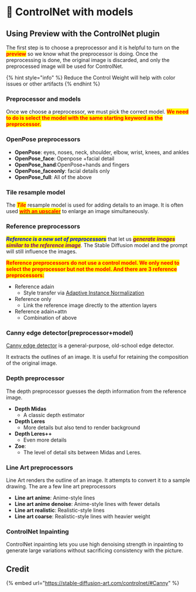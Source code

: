 # 🐳 ControlNet with models

## Using Preview with the ControlNet plugin

The first step is to choose a preprocessor and it is helpful to turn on the <mark style="color:red;">**preview**</mark> so we know what the preprocessor is doing. Once the preprocessing is done, the original image is discarded, and only the preprocessed image will be used for ControlNet.

{% hint style="info" %}
Reduce the Control Weight will help with color issues or other artifacts
{% endhint %}

### Preprocessor and models

Once we choose a preprocessor, we must pick the correct model. <mark style="color:red;">**We need to do is select the model with the same starting keyword as the preprocessor.**</mark>

### OpenPose preprocessors

* **OpenPose**: eyes, noses, neck, shoulder, elbow, wrist, knees, and ankles
* **OpenPose\_face**: Openpose +facial detail
* **OpenPose\_hand**:OpenPose+hands and fingers
* **OpenPose\_faceonly**: facial details only
* **OpenPose\_full**: All of the above

### Tile resample model

The _<mark style="color:red;">**Tile**</mark>_ resample model is used for adding details to an image. It is often used [<mark style="color:red;">**with an upscaler**</mark>](https://github.com/Coyote-A/ultimate-upscale-for-automatic1111) to enlarge an image simultaneously.

### Reference preprocessors

_<mark style="color:blue;">**Reference is a new set of preprocessors**</mark>_ that let us _<mark style="color:purple;">**generate images similar to the reference image**</mark>_. The Stable Diffusion model and the prompt will still influence the images.

<mark style="color:red;">**Reference preprocessors do not use a control model. We only need to select the preprocessor but not the model. And there are 3 reference preprocessors:**</mark>

* Reference adain
  * Style transfer via [Adaptive Instance Normalization](https://arxiv.org/abs/1703.06868)
* Reference only
  * Link the reference image directly to the attention layers
* Reference adain+attn
  * Combination of above

### Canny edge detector(preprocessor+model)

[Canny edge detector](https://en.wikipedia.org/wiki/Canny\_edge\_detector) is a general-purpose, old-school edge detector.

It extracts the outlines of an image. It is useful for retaining the composition of the original image.

### Depth preprocessor

The depth preprocessor guesses the depth information from the reference image.

* **Depth Midas**
  * A classic depth estimator
* **Depth Leres**
  * More details but also tend to render background
* **Depth Leres++**
  * Even more details
* **Zoe**:
  * The level of detail sits between Midas and Leres.

### Line Art preprocessors

Line Art renders the outline of an image. It attempts to convert it to a sample drawing. The are a few line art preprocessors

* **Line art anime**: Anime-style lines
* **Line art anime denoise**: Anime-style lines with fewer details
* **Line art realistic**: Realistic-style lines
* **Line art coarse**: Realistic-style lines with heavier weight

### ControlNet Inpainting

ControlNet inpainting lets you use high denoising strength in inpainting to generate large variations without sacrificing consistency with the picture.

## Credit

{% embed url="https://stable-diffusion-art.com/controlnet/#Canny" %}

